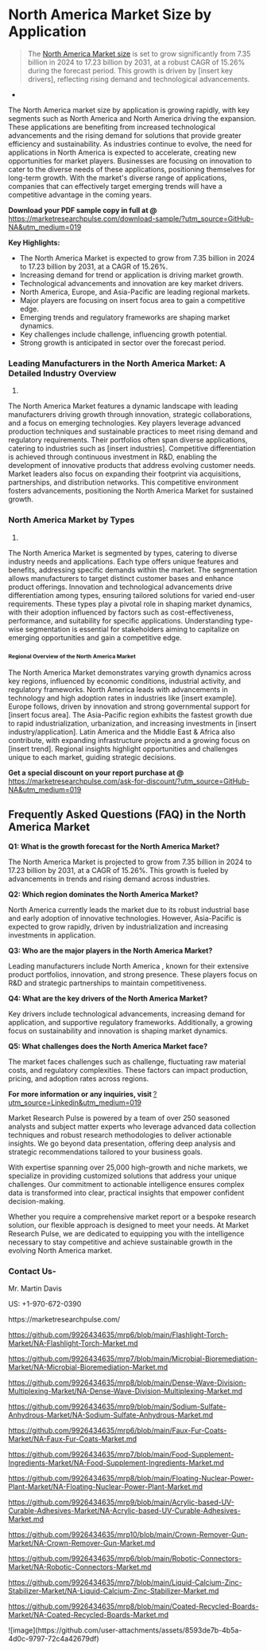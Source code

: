 <h1>North America  Market&nbsp;Size by Application</h1><blockquote><p>The <a href="https://marketresearchpulse.com/download-sample/?utm_source=GitHub-NA&amp;utm_medium=019">North America  Market size</a> is set to grow significantly from 7.35 billion in 2024 to 17.23 billion by 2031, at a robust CAGR of 15.26% during the forecast period. This growth is driven by [insert key drivers], reflecting rising demand and technological advancements.</p></blockquote><ul><li></li></ul><p>The North America  market size by application is growing rapidly, with key segments such as North America  and North America  driving the expansion. These applications are benefiting from increased technological advancements and the rising demand for solutions that provide greater efficiency and sustainability. As industries continue to evolve, the need for applications in North America  is expected to accelerate, creating new opportunities for market players. Businesses are focusing on innovation to cater to the diverse needs of these applications, positioning themselves for long-term growth. With the market's diverse range of applications, companies that can effectively target emerging trends will have a competitive advantage in the coming years.</p><p><strong>Download your PDF sample copy in full at @ </strong><a href="https://marketresearchpulse.com/download-sample/?utm_source=GitHub-NA&amp;utm_medium=019">https://marketresearchpulse.com/download-sample/?utm_source=GitHub-NA&amp;utm_medium=019</a></p><p><strong>Key Highlights: </strong></p><ul><li>The North America  Market is expected to grow from 7.35 billion in 2024 to 17.23 billion by 2031, at a CAGR of 15.26%.</li><li>Increasing demand for trend or application is driving market growth.</li><li>Technological advancements and innovation are key market drivers.</li><li>North America, Europe, and Asia-Pacific are leading regional markets.</li><li>Major players are focusing on insert focus area to gain a competitive edge.</li><li>Emerging trends and regulatory frameworks are shaping market dynamics.</li><li>Key challenges include challenge, influencing growth potential.</li><li>Strong growth is anticipated in sector over the forecast period.</li></ul><h3>Leading Manufacturers in the North America  Market: A Detailed Industry Overview</h3><ol><li></li></ol><div class="flex max-w-full flex-col flex-grow"><div class="min-h-8 text-message flex w-full flex-col items-end gap-2 whitespace-normal break-words [.text-message+&amp;]:mt-5" dir="auto" data-message-author-role="assistant" data-message-id="fd8432e4-4910-450d-b182-61b7bfb0a01f" data-message-model-slug="gpt-4o"><div class="flex w-full flex-col gap-1 empty:hidden first:pt-[3px]"><div class="markdown prose w-full break-words dark:prose-invert light"><p>The North America  Market features a dynamic landscape with leading manufacturers driving growth through innovation, strategic collaborations, and a focus on emerging technologies. Key players leverage advanced production techniques and sustainable practices to meet rising demand and regulatory requirements. Their portfolios often span diverse applications, catering to industries such as [insert industries]. Competitive differentiation is achieved through continuous investment in R&amp;D, enabling the development of innovative products that address evolving customer needs. Market leaders also focus on expanding their footprint via acquisitions, partnerships, and distribution networks. This competitive environment fosters advancements, positioning the North America  Market for sustained growth.</p></div></div></div></div><h3>North America  Market by Types</h3><ol><li></li></ol><div class="flex max-w-full flex-col flex-grow"><div class="min-h-8 text-message flex w-full flex-col items-end gap-2 whitespace-normal break-words [.text-message+&amp;]:mt-5" dir="auto" data-message-author-role="assistant" data-message-id="084470be-0bb7-4664-bddf-5156b4f41249" data-message-model-slug="gpt-4o-mini"><div class="flex w-full flex-col gap-1 empty:hidden first:pt-[3px]"><div class="markdown prose w-full break-words dark:prose-invert light"><p>The North America  Market is segmented by types, catering to diverse industry needs and applications. Each type offers unique features and benefits, addressing specific demands within the market. The segmentation allows manufacturers to target distinct customer bases and enhance product offerings. Innovation and technological advancements drive differentiation among types, ensuring tailored solutions for varied end-user requirements. These types play a pivotal role in shaping market dynamics, with their adoption influenced by factors such as cost-effectiveness, performance, and suitability for specific applications. Understanding type-wise segmentation is essential for stakeholders aiming to capitalize on emerging opportunities and gain a competitive edge.</p></div></div></div></div><h3><span style="font-size: 11px;">Regional Overview of the North America  Market</span></h3><div class="flex max-w-full flex-col flex-grow"><div class="min-h-8 text-message flex w-full flex-col items-end gap-2 whitespace-normal break-words [.text-message+&amp;]:mt-5" dir="auto" data-message-author-role="assistant" data-message-id="e9038762-ce64-4e30-91c9-9bd413514231" data-message-model-slug="gpt-4o-mini"><div class="flex w-full flex-col gap-1 empty:hidden first:pt-[3px]"><div class="markdown prose w-full break-words dark:prose-invert light"><p>The North America  Market demonstrates varying growth dynamics across key regions, influenced by economic conditions, industrial activity, and regulatory frameworks. North America leads with advancements in technology and high adoption rates in industries like [insert example]. Europe follows, driven by innovation and strong governmental support for [insert focus area]. The Asia-Pacific region exhibits the fastest growth due to rapid industrialization, urbanization, and increasing investments in [insert industry/application]. Latin America and the Middle East &amp; Africa also contribute, with expanding infrastructure projects and a growing focus on [insert trend]. Regional insights highlight opportunities and challenges unique to each market, guiding strategic decisions.</p></div></div></div></div><p><strong>Get a special discount on your report purchase at @ </strong><a href="https://marketresearchpulse.com/ask-for-discount/?utm_source=GitHub-NA&amp;utm_medium=019">https://marketresearchpulse.com/ask-for-discount/?utm_source=GitHub-NA&amp;utm_medium=019</a></p><h2>Frequently Asked Questions (FAQ) in the North America  Market</h2><p><strong>Q1: What is the growth forecast for the North America  Market?</strong></p><p>The North America  Market is projected to grow from 7.35 billion in 2024 to 17.23 billion by 2031, at a CAGR of 15.26%. This growth is fueled by advancements in trends and rising demand across industries.</p><p><strong>Q2: Which region dominates the North America  Market?</strong></p><p>North America currently leads the market due to its robust industrial base and early adoption of innovative technologies. However, Asia-Pacific is expected to grow rapidly, driven by industrialization and increasing investments in application.</p><p><strong>Q3: Who are the major players in the North America  Market?</strong></p><p>Leading manufacturers include North America , known for their extensive product portfolios, innovation, and strong presence. These players focus on R&amp;D and strategic partnerships to maintain competitiveness.</p><p><strong>Q4: What are the key drivers of the North America  Market?</strong></p><p>Key drivers include technological advancements, increasing demand for application, and supportive regulatory frameworks. Additionally, a growing focus on sustainability and innovation is shaping market dynamics.</p><p><strong>Q5: What challenges does the North America  Market face?</strong></p><p>The market faces challenges such as challenge, fluctuating raw material costs, and regulatory complexities. These factors can impact production, pricing, and adoption rates across regions.</p><p><strong>For more information or any inquiries, visit&nbsp;</strong><a href="?utm_source=Linkedin&utm_medium=019">?utm_source=Linkedin&utm_medium=019</a></p><p>Market Research Pulse is powered by a team of over 250 seasoned analysts and subject matter experts who leverage advanced data collection techniques and robust research methodologies to deliver actionable insights. We go beyond data presentation, offering deep analysis and strategic recommendations tailored to your business goals.</p><p>With expertise spanning over 25,000 high-growth and niche markets, we specialize in providing customized solutions that address your unique challenges. Our commitment to actionable intelligence ensures complex data is transformed into clear, practical insights that empower confident decision-making.</p><p>Whether you require a comprehensive market report or a bespoke research solution, our flexible approach is designed to meet your needs. At Market Research Pulse, we are dedicated to equipping you with the intelligence necessary to stay competitive and achieve sustainable growth in the evolving North America  market.</p><h3><strong>Contact Us-</strong></h3><p>Mr. Martin Davis</p><p>US: +1-970-672-0390</p><p>https://marketresearchpulse.com/</p><p><a href="https://github.com/9926434635/mrp6/blob/main/Flashlight-Torch-Market/NA-Flashlight-Torch-Market.md">https://github.com/9926434635/mrp6/blob/main/Flashlight-Torch-Market/NA-Flashlight-Torch-Market.md</a></p><p><a href="https://github.com/9926434635/mrp7/blob/main/Microbial-Bioremediation-Market/NA-Microbial-Bioremediation-Market.md">https://github.com/9926434635/mrp7/blob/main/Microbial-Bioremediation-Market/NA-Microbial-Bioremediation-Market.md</a></p><p><a href="https://github.com/9926434635/mrp8/blob/main/Dense-Wave-Division-Multiplexing-Market/NA-Dense-Wave-Division-Multiplexing-Market.md">https://github.com/9926434635/mrp8/blob/main/Dense-Wave-Division-Multiplexing-Market/NA-Dense-Wave-Division-Multiplexing-Market.md</a></p><p><a href="https://github.com/9926434635/mrp9/blob/main/Sodium-Sulfate-Anhydrous-Market/NA-Sodium-Sulfate-Anhydrous-Market.md">https://github.com/9926434635/mrp9/blob/main/Sodium-Sulfate-Anhydrous-Market/NA-Sodium-Sulfate-Anhydrous-Market.md</a></p><p><a href="https://github.com/9926434635/mrp6/blob/main/Faux-Fur-Coats-Market/NA-Faux-Fur-Coats-Market.md">https://github.com/9926434635/mrp6/blob/main/Faux-Fur-Coats-Market/NA-Faux-Fur-Coats-Market.md</a></p><p><a href="https://github.com/9926434635/mrp7/blob/main/Food-Supplement-Ingredients-Market/NA-Food-Supplement-Ingredients-Market.md">https://github.com/9926434635/mrp7/blob/main/Food-Supplement-Ingredients-Market/NA-Food-Supplement-Ingredients-Market.md</a></p><p><a href="https://github.com/9926434635/mrp8/blob/main/Floating-Nuclear-Power-Plant-Market/NA-Floating-Nuclear-Power-Plant-Market.md">https://github.com/9926434635/mrp8/blob/main/Floating-Nuclear-Power-Plant-Market/NA-Floating-Nuclear-Power-Plant-Market.md</a></p><p><a href="https://github.com/9926434635/mrp9/blob/main/Acrylic-based-UV-Curable-Adhesives-Market/NA-Acrylic-based-UV-Curable-Adhesives-Market.md">https://github.com/9926434635/mrp9/blob/main/Acrylic-based-UV-Curable-Adhesives-Market/NA-Acrylic-based-UV-Curable-Adhesives-Market.md</a></p><p><a href="https://github.com/9926434635/mrp10/blob/main/Crown-Remover-Gun-Market/NA-Crown-Remover-Gun-Market.md">https://github.com/9926434635/mrp10/blob/main/Crown-Remover-Gun-Market/NA-Crown-Remover-Gun-Market.md</a></p><p><a href="https://github.com/9926434635/mrp6/blob/main/Robotic-Connectors-Market/NA-Robotic-Connectors-Market.md">https://github.com/9926434635/mrp6/blob/main/Robotic-Connectors-Market/NA-Robotic-Connectors-Market.md</a></p><p><a href="https://github.com/9926434635/mrp7/blob/main/Liquid-Calcium-Zinc-Stabilizer-Market/NA-Liquid-Calcium-Zinc-Stabilizer-Market.md">https://github.com/9926434635/mrp7/blob/main/Liquid-Calcium-Zinc-Stabilizer-Market/NA-Liquid-Calcium-Zinc-Stabilizer-Market.md</a></p><p><a href="https://github.com/9926434635/mrp8/blob/main/Coated-Recycled-Boards-Market/NA-Coated-Recycled-Boards-Market.md">https://github.com/9926434635/mrp8/blob/main/Coated-Recycled-Boards-Market/NA-Coated-Recycled-Boards-Market.md</a></p>
![image](https://github.com/user-attachments/assets/8593de7b-4b5a-4d0c-9797-72c4a42679df)
